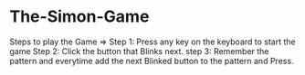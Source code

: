 # The-Simon-Game
Steps to play the Game =>
Step 1: Press any key on the keyboard to start the game
Step 2: Click the button that Blinks next.
step 3: Remember the pattern and everytime add the next Blinked button to the pattern and Press.
